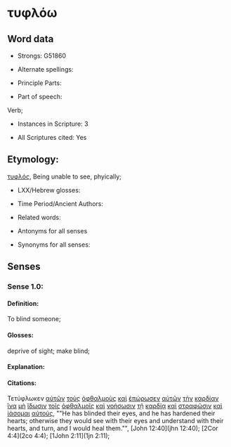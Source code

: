 # τυφλόω

<!-- Status: S2=NeedsReview -->
<!-- Lexica used for edits: BDAG, FFM, LN, A-S -->

## Word data

* Strongs: G51860

* Alternate spellings:

* Principle Parts: 

* Part of speech: 

Verb;

* Instances in Scripture: 3

* All Scriptures cited: Yes

## Etymology: 

[τυφλός](../G51850/01.md), Being unable to see, phyically;

* LXX/Hebrew glosses: 

* Time Period/Ancient Authors: 

* Related words: 

* Antonyms for all senses

* Synonyms for all senses: 

## Senses 

### Sense 1.0:

#### Definition: 

To blind someone;

#### Glosses:

deprive of sight; make blind;

#### Explanation:

#### Citations:

Τετύφλωκεν [αὐτῶν](../G08460/01.md) [τοὺς](../G35880/01.md) [ὀφθαλμοὺς](../G37880/01.md) [καὶ](../G25320/01.md) [ἐπώρωσεν](../G44560/01.md) [αὐτῶν](../G08460/01.md) [τὴν](../G35880/01.md) [καρδίαν](../G25880/01.md) [ἵνα](../G24430/01.md) [μὴ](../G33610/01.md) [ἴδωσιν](../G37080/01.md) [τοῖς](../G35880/01.md) [ὀφθαλμοῖς](../G37880/01.md) [καὶ](../G25320/01.md) [νοήσωσιν](../G35390/01.md) [τῇ](../G35880/01.md) [καρδίᾳ](../G25880/01.md) [καὶ](../G25320/01.md) [στραφῶσιν](../G47620/01.md) [καὶ](../G25320/01.md) [ἰάσομαι](../G23900/01.md) [αὐτούς](../G08460/01.md), 
""He has blinded their eyes, and he has hardened their hearts; otherwise they would see with their eyes and understand with their hearts, and turn, and I would heal them."", 
[John 12:40](jhn 12:40);  [2Cor 4:4](2co 4:4);  [1John 2:11](1jn 2:11);                                                
